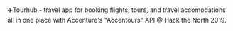 ✈️Tourhub - travel app for booking flights, tours, and travel accomodations all in one place with Accenture's "Accentours" API @ Hack the North 2019.
